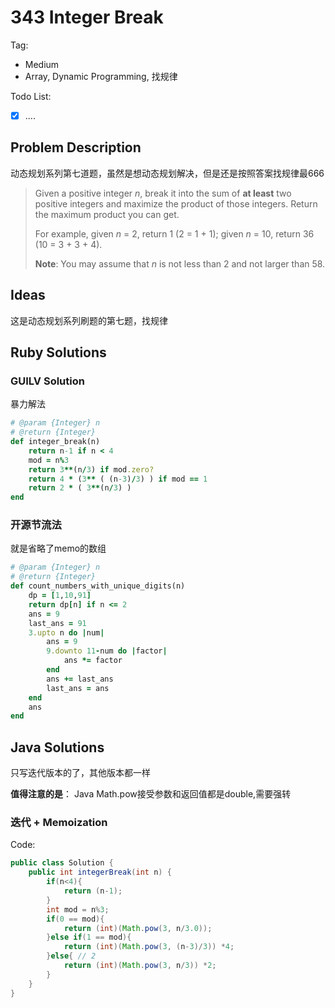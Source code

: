 # 343 Integer Break

Tag:

- Medium
- Array, Dynamic Programming, 找规律

Todo List:

- [x] ....


## Problem Description

动态规划系列第七道题，虽然是想动态规划解决，但是还是按照答案找规律最666

>  Given a positive integer *n*, break it into the sum of **at least** two positive integers and maximize the product of those integers. Return the maximum product you can get.
>
>  For example, given *n* = 2, return 1 (2 = 1 + 1); given *n* = 10, return 36 (10 = 3 + 3 + 4).
>
>  **Note**: You may assume that *n* is not less than 2 and not larger than 58.

## Ideas 

这是动态规划系列刷题的第七题，找规律



## Ruby Solutions

### GUILV Solution

暴力解法

```ruby
# @param {Integer} n
# @return {Integer}
def integer_break(n)
    return n-1 if n < 4
    mod = n%3
    return 3**(n/3) if mod.zero?
    return 4 * (3** ( (n-3)/3) ) if mod == 1
    return 2 * ( 3**(n/3) )
end
```

### 开源节流法

就是省略了memo的数组

```ruby
# @param {Integer} n
# @return {Integer}
def count_numbers_with_unique_digits(n)
    dp = [1,10,91]
    return dp[n] if n <= 2
    ans = 9
    last_ans = 91
    3.upto n do |num|
        ans = 9
        9.downto 11-num do |factor|
            ans *= factor
        end
        ans += last_ans
        last_ans = ans
    end
    ans
end
```



## Java Solutions

只写迭代版本的了，其他版本都一样

**值得注意的是**： Java Math.pow接受参数和返回值都是double,需要强转

### 迭代 + Memoization

Code:

```java
public class Solution {
    public int integerBreak(int n) {
        if(n<4){
            return (n-1);
        }
        int mod = n%3;
        if(0 == mod){
            return (int)(Math.pow(3, n/3.0));
        }else if(1 == mod){
            return (int)(Math.pow(3, (n-3)/3)) *4;
        }else{ // 2
            return (int)(Math.pow(3, n/3)) *2;
        }
    }
}
```

